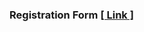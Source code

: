 <h3>Registration Form <a href="https://github.com/Chetandhande11/LGMVIP-WEB/tree/main/Task%20Number%203/Registration%20Form">[ Link ]</a> <br></h3>

